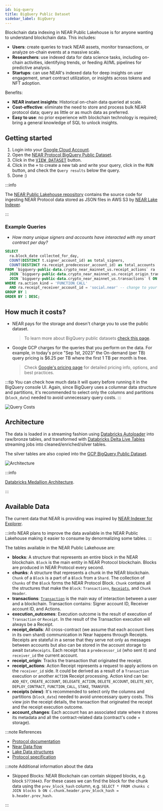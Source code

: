 ```yaml
---
id: big-query
title: BigQuery Public Dataset
sidebar_label: BigQuery
---
```


Blockchain data indexing in NEAR Public Lakehouse is for anyone wanting to understand blockchain data. This includes:

- **Users**: create queries to track NEAR assets, monitor transactions, or analyze on-chain events at a massive scale.
- **Researchers**: use indexed data for data science tasks, including on-chain activities, identifying trends, or feeding AI/ML pipelines for predictive analysis.
- **Startups**: can use NEAR's indexed data for deep insights on user engagement, smart contract utilization, or insights across tokens and NFT adoption.

Benefits:

- **NEAR instant insights**: Historical on-chain data queried at scale.
- **Cost-effective**: eliminate the need to store and process bulk NEAR protocol data; query as little or as much data as preferred.
- **Easy to use**: no prior experience with blockchain technology is required; bring a general knowledge of SQL to unlock insights.

## Getting started

1. Login into your [Google Cloud Account](https://console.cloud.google.com/).
2. Open the [NEAR Protocol BigQuery Public Dataset](https://console.cloud.google.com/marketplace/product/bigquery-public-data/crypto-near-mainnet).
3. Click in the <kbd>[VIEW DATASET](https://console.cloud.google.com/bigquery?p=bigquery-public-data&d=crypto_near_mainnet_us&page=dataset)</kbd> button.
4. Click in the <kbd>+</kbd> to create a new tab and write your query, click in the <kbd>RUN</kbd> button, and check the `Query results` below the query.
5. Done :)

:::info

The [NEAR Public Lakehouse repository](https://github.com/near/near-public-lakehouse) contains the source code for ingesting NEAR Protocol data stored as JSON files in AWS S3 by [NEAR Lake Indexer](https://github.com/near/near-lake-indexer).

:::

### Example Queries

- _How many unique signers and accounts have interacted with my smart contract per day?_

```sql
SELECT
  ra.block_date collected_for_day,
  COUNT(DISTINCT t.signer_account_id) as total_signers,
  COUNT(DISTINCT ra.receipt_predecessor_account_id) as total_accounts
FROM `bigquery-public-data.crypto_near_mainnet_us.receipt_actions` ra
  JOIN `bigquery-public-data.crypto_near_mainnet_us.receipt_origin_transaction` ro ON ro.receipt_id = ra.receipt_id
  JOIN `bigquery-public-data.crypto_near_mainnet_us.transactions` t ON ro.originated_from_transaction_hash = t.transaction_hash
WHERE ra.action_kind = 'FUNCTION_CALL'
  AND ra.receipt_receiver_account_id = 'social.near' -- change to your contract
GROUP BY 1
ORDER BY 1 DESC;
```

## How much it costs?

- NEAR pays for the storage and doesn't charge you to use the public dataset.
  > To learn more about BigQuery public datasets [check this page](https://cloud.google.com/bigquery/public-data).
- Google GCP charges for the queries that you perform on the data. For example, in today's price "Sep 1st, 2023" the On-demand (per TB) query pricing is $6.25 per TB where the first 1 TB per month is free.
  > Check [Google's pricing page](https://cloud.google.com/bigquery/pricing#analysis_pricing_models) for detailed pricing info, options, and best practices.

:::tip
You can check how much data it will query before running it in the BigQuery console UI. Again, since BigQuery uses a columnar data structure and partitions, it's recommended to select only the columns and partitions (`block_date`) needed to avoid unnecessary query costs.
:::

![Query Costs](/docs/BQ_Query_Cost.png "BQ Query Costs")

## Architecture

The data is loaded in a streaming fashion using [Databricks Autoloader](https://docs.gcp.databricks.com/ingestion/auto-loader/index.html) into raw/bronze tables, and transformed with [Databricks Delta Live Tables](https://www.databricks.com/product/delta-live-tables) streaming jobs into cleaned/enriched/silver tables.

The silver tables are also copied into the [GCP BigQuery Public Dataset](https://cloud.google.com/bigquery/public-data).

![Architecture](/docs/Architecture.png "Architecture")

:::info

[Databricks Medallion Architecture](https://www.databricks.com/glossary/medallion-architecture).

:::

## Available Data

The current data that NEAR is providing was inspired by [NEAR Indexer for Explorer](https://github.com/near/near-indexer-for-explorer/).

:::info
NEAR plans to improve the data available in the NEAR Public Lakehouse making it easier to consume by denormalizing some tables.
:::

The tables available in the NEAR Public Lakehouse are:

- **blocks**: A structure that represents an entire block in the NEAR blockchain. `Block` is the main entity in NEAR Protocol blockchain. Blocks are produced in NEAR Protocol every second.
- **chunks**: A structure that represents a chunk in the NEAR blockchain. `Chunk` of a `Block` is a part of a `Block` from a `Shard`. The collection of `Chunks` of the `Block` forms the NEAR Protocol Block. `Chunk` contains all the structures that make the `Block`: `Transactions`, [`Receipts`](https://nomicon.io/RuntimeSpec/Receipts), and `Chunk Header`.
- **transactions**: [`Transaction`](../../2.build/6.data-infrastructure/lake-data-structures/transaction.mdx#definition) is the main way of interaction between a user and a blockchain. Transaction contains: Signer account ID, Receiver account ID, and Actions.
- **execution_outcomes**: Execution outcome is the result of execution of `Transaction` or `Receipt`. In the result of the Transaction execution will always be a Receipt.
- **receipt_details**: All cross-contract (we assume that each account lives in its own shard) communication in Near happens through Receipts. Receipts are stateful in a sense that they serve not only as messages between accounts but also can be stored in the account storage to await `DataReceipts`. Each receipt has a `predecessor_id` (who sent it) and `receiver_id` the current account.
- **receipt_origin**: Tracks the transaction that originated the receipt.
- **receipt_actions**: Action Receipt represents a request to apply actions on the `receiver_id` side. It could be derived as a result of a `Transaction` execution or another `ACTION` Receipt processing. Action kind can be: `ADD_KEY`, `CREATE_ACCOUNT`, `DELEGATE_ACTION`, `DELETE_ACCOUNT`, `DELETE_KEY`, `DEPLOY_CONTRACT`, `FUNCTION_CALL`, `STAKE`, `TRANSFER`.
- **receipts (view)**: It's recommended to select only the columns and partitions (`block_date`) needed to avoid unnecessary query costs. This view join the receipt details, the transaction that originated the receipt and the receipt execution outcome.
- **account_changes**: Each account has an associated state where it stores its metadata and all the contract-related data (contract's code + storage).

:::note References

- [Protocol documentation](../../1.concepts/welcome.md)
- [Near Data flow](../../1.concepts/data-flow/near-data-flow.md)
- [Lake Data structures](./lake-data-structures/toc.mdx)
- [Protocol specification](https://nomicon.io/)

:::note Additional information about the data

- Skipped Blocks: NEAR Blockchain can contain skipped blocks, e.g. block `57730443`. For these cases we can find the block for the chunk data using the `prev_block_hash` column, e.g. `SELECT * FROM chunks c JOIN blocks b ON c.chunk.header.prev_block_hash = b.header.prev_hash`.

:::
